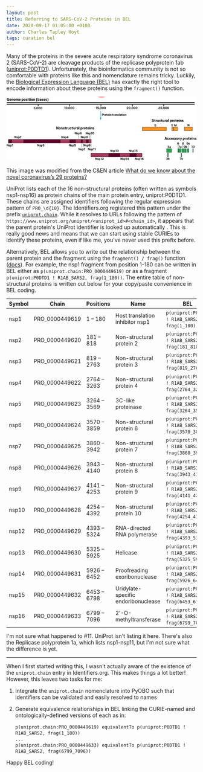 ```yaml
---
layout: post
title: Referring to SARS-CoV-2 Proteins in BEL
date: 2020-09-17 01:05:00 +0100
author: Charles Tapley Hoyt
tags: curation bel
---
```


Many of the proteins in the severe acute respiratory syndrome coronavirus 2
(SARS-CoV-2) are cleavage products of the replicase polyprotein 1ab
([uniprot:P0DTD1](https://identifiers.org/uniprot:P0DTD1)). Unfortunately, the
bioinformatics community is not so comfortable with proteins like this and
nomenclature remains tricky. Luckily, the
[Biological Expression Language (BEL)](https://biological-expression-language.github.io)
has exactly the right tool to encode information about these proteins using the
`fragment()` function.

![SARS-CoV-2 Genome](/img/sars-cov-2-genome.jpeg)

This image was modified from the C&EN article
[What do we know about the novel coronavirus’s 29 proteins?](https://cen.acs.org/biological-chemistry/infectious-disease/know-novel-coronaviruss-29-proteins/98/web/2020/04)

UniProt lists each of the 16 non-structural proteins (often written as symbols
nsp1-nsp16) as protein chains of the main protein entry, uniprot:P0DTD1. These
chains are assigned identifiers following the regular expression pattern of
`PRO_\d{10}`. The Identifiers.org registered this pattern under the prefix
[`uniprot.chain`](https://registry.identifiers.org/registry/uniprot.chain).
While it resolves to URLs following the pattern of
`https://www.uniprot.org/uniprot/<uniprot_id>#<chain_id>`, it appears that the
parent protein's UniProt identifier is looked up automatically . This is really
good news and means that we can start using stable CURIEs to identify these
proteins, even if like me, you've never used this prefix before.

Alternatively, BEL allows you to write out the relationship between the parent
protein and the fragment using the `fragment() / frag()` function
([docs](https://biological-expression-language.github.io/entities/physical/#protein-fragments)).
For example, the nsp1 fragment from position 1-180 can be written in BEL either
as `p(uniprot.chain:PRO_0000449619)` or as a fragment
`p(uniprot:P0DTD1 ! R1AB_SARS2, frag(1_180))`. The entire table of
non-structural proteins is written out below for your copy/paste convenience in
BEL coding.

| Symbol | Chain          | Positions   | Name                                | BEL                                               |
| ------ | -------------- | ----------- | ----------------------------------- | ------------------------------------------------- |
| nsp1   | PRO_0000449619 | 1 – 180     | Host translation inhibitor nsp1     | `p(uniprot:P0DTD1 ! R1AB_SARS2, frag(1_180))`     |
| nsp2   | PRO_0000449620 | 181 – 818   | Non-structural protein 2            | `p(uniprot:P0DTD1 ! R1AB_SARS2, frag(181_818))`   |
| nsp3   | PRO_0000449621 | 819 – 2763  | Non-structural protein 3            | `p(uniprot:P0DTD1 ! R1AB_SARS2, frag(819_2763))`  |
| nsp4   | PRO_0000449622 | 2764 – 3263 | Non-structural protein 4            | `p(uniprot:P0DTD1 ! R1AB_SARS2, frag(2764_3263))` |
| nsp5   | PRO_0000449623 | 3264 – 3569 | 3C-like proteinase                  | `p(uniprot:P0DTD1 ! R1AB_SARS2, frag(3264_3569))` |
| nsp6   | PRO_0000449624 | 3570 – 3859 | Non-structural protein 6            | `p(uniprot:P0DTD1 ! R1AB_SARS2, frag(3570_3859))` |
| nsp7   | PRO_0000449625 | 3860 – 3942 | Non-structural protein 7            | `p(uniprot:P0DTD1 ! R1AB_SARS2, frag(3860_3942))` |
| nsp8   | PRO_0000449626 | 3943 – 4140 | Non-structural protein 8            | `p(uniprot:P0DTD1 ! R1AB_SARS2, frag(3943_4140))` |
| nsp9   | PRO_0000449627 | 4141 – 4253 | Non-structural protein 9            | `p(uniprot:P0DTD1 ! R1AB_SARS2, frag(4141_4253))` |
| nsp10  | PRO_0000449628 | 4254 – 4392 | Non-structural protein 10           | `p(uniprot:P0DTD1 ! R1AB_SARS2, frag(4254_4392))` |
| nsp12  | PRO_0000449629 | 4393 – 5324 | RNA-directed RNA polymerase         | `p(uniprot:P0DTD1 ! R1AB_SARS2, frag(4393_5324))` |
| nsp13  | PRO_0000449630 | 5325 – 5925 | Helicase                            | `p(uniprot:P0DTD1 ! R1AB_SARS2, frag(5325_5925))` |
| nsp14  | PRO_0000449631 | 5926 – 6452 | Proofreading exoribonuclease        | `p(uniprot:P0DTD1 ! R1AB_SARS2, frag(5926_6452))` |
| nsp15  | PRO_0000449632 | 6453 – 6798 | Uridylate-specific endoribonuclease | `p(uniprot:P0DTD1 ! R1AB_SARS2, frag(6453_6798))` |
| nsp16  | PRO_0000449633 | 6799 – 7096 | 2'-O-methyltransferase              | `p(uniprot:P0DTD1 ! R1AB_SARS2, frag(6799_7096))` |

I'm not sure what happened to #11. UniProt isn't listing it here. There's also
the Replicase polyprotein 1a, which lists nsp1-nsp11, but I'm not sure what the
difference is yet.

---

When I first started writing this, I wasn't actually aware of the existence of
the `uniprot.chain` entry in Identifiers.org. This makes things a lot better!
However, this leaves two tasks for me:

1. Integrate the `uniprot.chain` nomenclature into PyOBO such that identifiers
   can be validated and easily resolved to names
2. Generate equivalence relationships in BEL linking the CURIE-named and
   ontologically-defined versions of each as in:

   ```
   p(uniprot.chain:PRO_0000449619) equivalentTo p(uniprot:P0DTD1 ! R1AB_SARS2, frag(1_180))
   ...
   p(uniprot.chain:PRO_0000449633) equivalentTo p(uniprot:P0DTD1 ! R1AB_SARS2, frag(6799_7096))
   ```

Happy BEL coding!
